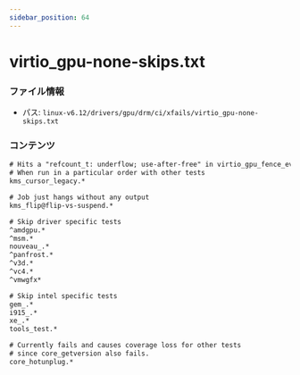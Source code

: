 ```yaml
---
sidebar_position: 64
---
```

# virtio_gpu-none-skips.txt

### ファイル情報

- パス: `linux-v6.12/drivers/gpu/drm/ci/xfails/virtio_gpu-none-skips.txt`

### コンテンツ

```txt
# Hits a "refcount_t: underflow; use-after-free" in virtio_gpu_fence_event_process
# When run in a particular order with other tests
kms_cursor_legacy.*

# Job just hangs without any output
kms_flip@flip-vs-suspend.*

# Skip driver specific tests
^amdgpu.*
^msm.*
nouveau_.*
^panfrost.*
^v3d.*
^vc4.*
^vmwgfx*

# Skip intel specific tests
gem_.*
i915_.*
xe_.*
tools_test.*

# Currently fails and causes coverage loss for other tests
# since core_getversion also fails.
core_hotunplug.*

```
